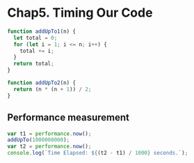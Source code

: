 # Chap5. Timing Our Code

```javascript
function addUpTo1(n) {
  let total = 0;
  for (let i = 1; i <= n; i++) {
    total += i;
  }
  return total;
}
```

```javascript
function addUpTo2(n) {
  return (n * (n + 1)) / 2;
}
```

## Performance measurement

```javascript
var t1 = performance.now();
addUpTo(1000000000);
var t2 = performance.now();
console.log(`Time Elapsed: ${(t2 - t1) / 1000} seconds.`);
```
